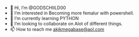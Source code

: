 - 👋 Hi, I’m @GODSCHIILD00
- 👀 I’m interested in Becoming more femalur with powershell.
- 🌱 I’m currently learning PYTHON
- 💞️ I’m looking to collaborate on Alot of different things.
- 📫 How to reach me akjkmegabase@aol.com

<!---
GODSCHIILD00/GODSCHIILD00 is a ✨ special ✨ repository because its `README.md` (this file) appears on your GitHub profile.
You can click the Preview link to take a look at your changes.
--->












